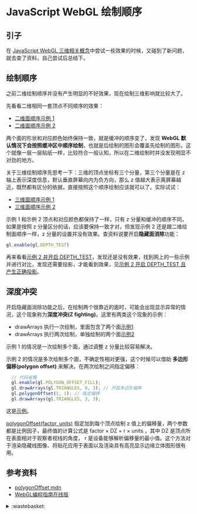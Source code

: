 # JavaScript WebGL 绘制顺序

## <a name="start"></a> 引子
在 [JavaScript WebGL 三维相关概念][url-pre]中尝试一些效果的时候，又碰到了新问题，就去查了资料，自己尝试后总结下。

## 绘制顺序
之前二维绘制顺序并没有产生明显的不好效果，现在绘制三维影响就比较大了。

先看看二维相同一套顶点不同顺序的效果：
- [二维面顺序示例 1][url-example1]
- [二维面顺序示例 2][url-example2]

两个面的形状和对应颜色始终保持一致，就是缓冲的顺序变了，发现 **WebGL 默认情况下会按照缓冲区中顺序绘制**，也就是后绘制的图形会覆盖先绘制的图形。这个就像一层一层贴纸一样，比较符合一般认知，所以在二维绘制时并没发现明显不对劲的地方。

关于三维绘制顺序先思考一下：三维的顶点坐标有三个分量，第三个分量是在 z 轴上表示深度信息，默认垂直屏幕向内为负方向，那么 z 值越大表示离屏幕越近，既然都有区分的依据，直接按照这个顺序绘制应该就可以了。实际试试：
- [三维面顺序示例 1][url-example3]
- [三维面顺序示例 2][url-example4]

示例 1 和示例 2 顶点和对应颜色都保持了一样，只有 z 分量和缓冲的顺序不同，如果是按照 z 分量区分的话，应该要保持一致才对，但发现示例 2 还是跟二维绘制面顺序一样，z 分量的设置并没有效果。查资料说要开启**隐藏面消除**功能：
```js
gl.enable(gl.DEPTH_TEST)
```
再来看看[示例 2 并开启 DEPTH_TEST][url-example5]，发现还是没有效果，找到网上的一些示例并进行对比，发现还需要投影，才能看到效果，见[示例 2 开启 DEPTH_TEST 且产生正确投影][url-example9]。

## 深度冲突
开启隐藏面消除功能之后，在绘制两个很靠近的面时，可能会出现显示异常的情况，这个现象称为**深度冲突(Z fighting)**。这里有两类这个现象的示例：
- drawArrays 执行一次绘制，里面包含了两个面[示例1][url-example7]
- drawArrays 执行两次绘制，单独绘制的两个面[示例2][url-example6]

示例 1 的情况是一次绘制多个面，通过调整 z 分量比较容易解决。

示例 2 的情况是多次绘制多个面，不确定性相对更强，这个时候可以借助 **多边形偏移(polygon offset)** 来解决。在两次绘制之间指定偏移：
```js
  // 代码省略
  gl.enable(gl.POLYGON_OFFSET_FILL);
  gl.drawArrays(gl.TRIANGLES, 0, 3); // 开启多边形偏移
  gl.polygonOffset(1, 1); // 指定偏移
  gl.drawArrays(gl.TRIANGLES, 3, 3);
```
这是[示例][url-example8]。

[polygonOffset(factor, units)][url-1] 指定加到每个顶点绘制 z 值上的偏移量，两个参数都是比例因子，最终值的计算公式是 factor × DZ + r × units ，其中 DZ 是顶点所在表面相对于观察者视线的角度， r 是设备能够解析偏移量的最小值。这个方法对于渲染隐藏线图像、将贴花应用于表面以及渲染具有高亮显示边缘立体图形很有用。



## <a name="reference"></a> 参考资料
- [polygonOffset mdn][url-1]
- [WebGL编程指南在线版][url-3]

[url-pre]:https://github.com/XXHolic/segment/issues/120
[url-1]:https://developer.mozilla.org/en-US/docs/Web/API/WebGLRenderingContext/polygonOffset
[url-2]:https://registry.khronos.org/OpenGL-Refpages/es2.0/xhtml/glPolygonOffset.xml
[url-3]:https://sites.google.com/site/webglbook/

[url-example1]:https://xxholic.github.io/segment/draft2/2/example/2d-order1.html
[url-example2]:https://xxholic.github.io/segment/draft2/2/example/2d-order2.html
[url-example3]:https://xxholic.github.io/segment/draft2/2/example/3d-order1.html
[url-example4]:https://xxholic.github.io/segment/draft2/2/example/3d-order2.html
[url-example5]:https://xxholic.github.io/segment/draft2/2/example/3d-order2-depth.html
[url-example6]:https://xxholic.github.io/segment/draft2/2/example/3d-depth-conflict.html
[url-example7]:https://xxholic.github.io/segment/draft2/2/example/3d-depth-conflict2.html
[url-example8]:https://xxholic.github.io/segment/draft2/2/example/3d-depth-offset.html
[url-example9]:https://xxholic.github.io/segment/draft2/2/example/3d-order2-projection-depth.html

[url-local-1]:./image/1.png


<details>
<summary>:wastebasket:</summary>

最近看了[《废头》][url-waste]这部作品，蛮有意思的，里面对一种生命轮回设定很新奇。

</details>

[url-waste]:https://movie.douban.com/subject/27098373/
